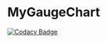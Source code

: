 # MyGaugeChart
[![Codacy Badge](https://api.codacy.com/project/badge/Grade/58103ac8ed0649aa83ae896198a7518b)](https://app.codacy.com/app/thanhhuan1990/MyGaugeChart?utm_source=github.com&utm_medium=referral&utm_content=thanhhuan1990/MyGaugeChart&utm_campaign=Badge_Grade_Dashboard)